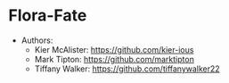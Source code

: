 # Flora-Fate

- Authors:
  - Kier McAlister: https://github.com/kier-ious
  - Mark Tipton: https://github.com/marktipton
  - Tiffany Walker: https://github.com/tiffanywalker22